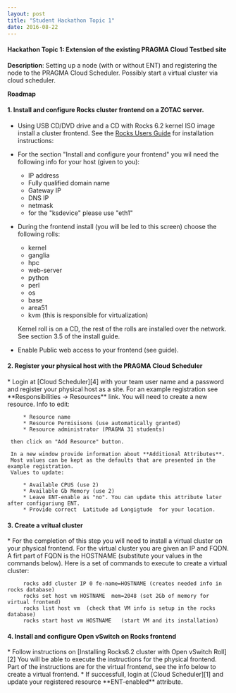```yaml
---
layout: post
title: "Student Hackathon Topic 1"
date: 2016-08-22
---
```


<div class="border">
  <h4>Hackathon Topic 1: Extension of the existing PRAGMA Cloud Testbed site</h4>
</div>

**Description**: Setting up a node (with or without ENT) and registering the node to the PRAGMA Cloud
Scheduler. Possibly start a virtual cluster via cloud scheduler.

**Roadmap**

<h4><span class="strongword">1. Install and configure Rocks cluster frontend on a ZOTAC server.  </span></h4>

   * Using USB CD/DVD drive and a CD with Rocks 6.2 kernel ISO image install a
      cluster frontend. See the [Rocks Users Guide][1] for installation instructions:

   * For the section "Install and configure your frontend" you wil need the
     following info for your host (given to you):

     * IP address
     * Fully qualified domain name 
     * Gateway IP
     * DNS IP
     * netmask
     * for the "ksdevice" please use "eth1"

   * During the frontend install (you will be led to this screen) choose the following rolls:
 
     * kernel 
     * ganglia
     * hpc
     * web-server
     * python
     * perl
     * os
     * base
     * area51
     * kvm (this is responsible for virtualization)
     
     Kernel roll is on a CD, the rest of the rolls are installed over the network. 
     See section 3.5 of the install guide.

   * Enable Public web access to your frontend (see guide).

<h4><span class="strongword">2. Register your physical host with the PRAGMA Cloud Scheduler </span></h4>
   * Login at [Cloud Scheduler][4] with your team  user name and a password
     and register your physical host as a site. For an example registration
     see  **Responsibilities -> Resources** link. You will need to create a
     new resource. Info to edit:

         * Resource name
         * Resource Permisisons (use automatically granted)
         * Resource administrator (PRAGMA 31 students) 

     then click on "Add Resource" button. 

     In a new window provide information about **Additional Attributes**.
     Most values can be kept as the defaults that are presented in the example registration.
     Values to update:

         * Available CPUS (use 2)
         * Available Gb Memory (use 2)
         * Leave ENT-enable as "no". You can update this attribute later after configuriung ENT.
         * Provide correct  Latitude ad Longigtude  for your location.

<h4><span class="strongword">3. Create a vritual cluster</span></h4>
   * For the completion of this step you will need to install a virtual cluster
     on your physical frontend. For the virtual cluster you are given an IP
     and FQDN. A firt part of FQDN is the HOSTNAME (substitute your values in the commands below).
     Here is a set of commands to execute to create a virtual cluster:

         rocks add cluster IP 0 fe-name=HOSTNAME (creates needed info in rocks database)
         rocks set host vm HOSTNAME  mem=2048 (set 2Gb of memory for virtual frontend)
         rocks list host vm  (check that VM info is setup in the rocks database)
         rocks start host vm HOSTNAME   (start VM and its installation)

<h4><span class="strongword">4. Install and configure Open vSwitch on Rocks frontend </span></h4>
   * Follow instructions on [Installing Rocks6.2 cluster with Open vSwitch Roll][2]
     You will be able to execute the instructions for the physical frontend.
     Part of the instructions are for the virtual frontend, see the info below
     to create  a virtual frontend.
   * If successfull, login at [Cloud Scheduler][1] and update your registered
     resource **ENT-enabled** attribute.

<!--
<h4><span class="strongword">4. Install pragma_boot on the node </span></h4>

   Follow instructions in [this link][3]
-->

[1]: http://rocksclusters.github.io/docs/guides.html 
[2]: https://github.com/pragmagrid/pragma_ent/wiki/Installing-Rocks6.2-cluster-with-Open-vSwitch-Roll
[3]: https://github.com/pragmagrid/pragma_boot
[4]: http://fiji.rocksclusters.org/cloud-scheduler
